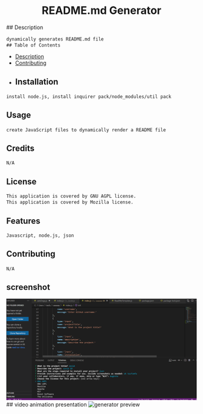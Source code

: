 <h1 align='center'></h1>
  <h1 align='center'>README.md Generator</h1>
  ## Description 

    dynamically generates README.md file
    ## Table of Contents
  - [Description](#description)
  - [Contributing](#contributing)
  -  ## Installation

    install node.js, install inquirer pack/node_modules/util pack

  ## Usage

    create JavaScript files to dynamically render a README file

  ## Credits

    N/A  

  ## License
    This application is covered by GNU AGPL license.
    This application is covered by Mozilla license.

  ## Features

    Javascript, node.js, json

  ## Contributing

    N/A
## screenshot
<img src = "./Screenshotnode.png" alt = "generator preview">
##   video animation presentation
<img src="https://imgflip.com/gif/5rkqf5" alt="generator preview">
